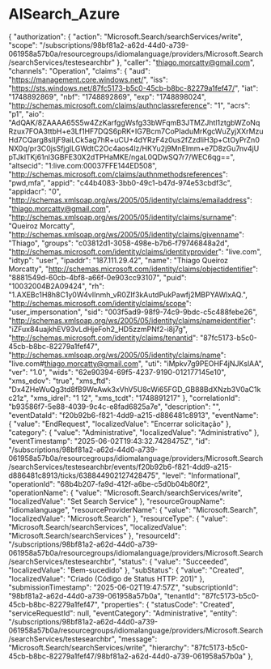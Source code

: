 # AISearch_Azure

{
    "authorization": {
        "action": "Microsoft.Search/searchServices/write",
        "scope": "/subscriptions/98bf81a2-a62d-44d0-a739-061958a57b0a/resourcegroups/idiomalanguage/providers/Microsoft.Search/searchServices/testesearchbr"
    },
    "caller": "thiago.morcatty@gmail.com",
    "channels": "Operation",
    "claims": {
        "aud": "https://management.core.windows.net/",
        "iss": "https://sts.windows.net/87fc5173-b5c0-45cb-b8bc-82279a1fef47/",
        "iat": "1748892869",
        "nbf": "1748892869",
        "exp": "1748898024",
        "http://schemas.microsoft.com/claims/authnclassreference": "1",
        "acrs": "p1",
        "aio": "AdQAK/8ZAAAA65S5w4ZzKarfggWsfg33bWFqmB3JTMZJhtl1ztgbWZoNqRzux7FOA3ttbH+e3Lf1HF7DQS6pRK+IG7Bcm7CoPIaduMrKgcWuZyjXXrMzuHd7CQarg8sIIjF9aiLCk5ag7hR+uCU+4dYRzF4z0us2fZzdIiH3p+CtOyPrZn0NX0q/pr3C0jsSfjgILGWdtC2Oc4aos4lz/HKYu2j9MnElmm+e7D8zGu7nv4jUpTJklTKj61nl3GBFE30X2dTPHaMKE/ngaL0QDwSQ7r7/WEC6qg==",
        "altsecid": "1:live.com:00037FFE144ED508",
        "http://schemas.microsoft.com/claims/authnmethodsreferences": "pwd,mfa",
        "appid": "c44b4083-3bb0-49c1-b47d-974e53cbdf3c",
        "appidacr": "0",
        "http://schemas.xmlsoap.org/ws/2005/05/identity/claims/emailaddress": "thiago.morcatty@gmail.com",
        "http://schemas.xmlsoap.org/ws/2005/05/identity/claims/surname": "Queiroz Morcatty",
        "http://schemas.xmlsoap.org/ws/2005/05/identity/claims/givenname": "Thiago",
        "groups": "c03812d1-3058-498e-b7b6-f79746848a2d",
        "http://schemas.microsoft.com/identity/claims/identityprovider": "live.com",
        "idtyp": "user",
        "ipaddr": "187.111.29.42",
        "name": "Thiago Queiroz Morcatty",
        "http://schemas.microsoft.com/identity/claims/objectidentifier": "8881549d-60cb-4bf8-a66f-0e903cc93107",
        "puid": "10032004B2A09424",
        "rh": "1.AXEBc1H8h8C1y0W4vIInmh_vR0ZIf3kAutdPukPawfj2MBPYAWlxAQ.",
        "http://schemas.microsoft.com/identity/claims/scope": "user_impersonation",
        "sid": "003f5ad9-98f9-74c9-9bdc-c5c488febe26",
        "http://schemas.xmlsoap.org/ws/2005/05/identity/claims/nameidentifier": "iZFux84uajkhEV93vLdHjeFoh2_HD5zzmPNf2-i8j7g",
        "http://schemas.microsoft.com/identity/claims/tenantid": "87fc5173-b5c0-45cb-b8bc-82279a1fef47",
        "http://schemas.xmlsoap.org/ws/2005/05/identity/claims/name": "live.com#thiago.morcatty@gmail.com",
        "uti": "iMpkv7g9PEOHF4jNJKslAA",
        "ver": "1.0",
        "wids": "62e90394-69f5-4237-9190-012177145e10",
        "xms_edov": "true",
        "xms_ftd": "Dx4ZHeWuQg3td8fB9WeAwk3xVhV5U8cWi65FGD_GB88BdXNzb3V0aC1kc21z",
        "xms_idrel": "1 12",
        "xms_tcdt": "1748891217"
    },
    "correlationId": "b93586f7-5e88-4039-9c4c-e8fad6825a7e",
    "description": "",
    "eventDataId": "f20b92b6-f821-4dd9-a215-d886481c8913",
    "eventName": {
        "value": "EndRequest",
        "localizedValue": "Encerrar solicitação"
    },
    "category": {
        "value": "Administrative",
        "localizedValue": "Administrativo"
    },
    "eventTimestamp": "2025-06-02T19:43:32.7428475Z",
    "id": "/subscriptions/98bf81a2-a62d-44d0-a739-061958a57b0a/resourcegroups/idiomalanguage/providers/Microsoft.Search/searchServices/testesearchbr/events/f20b92b6-f821-4dd9-a215-d886481c8913/ticks/638844902127428475",
    "level": "Informational",
    "operationId": "68b4b207-fa9d-412f-a6be-c5d0b04b80f2",
    "operationName": {
        "value": "Microsoft.Search/searchServices/write",
        "localizedValue": "Set Search Service"
    },
    "resourceGroupName": "idiomalanguage",
    "resourceProviderName": {
        "value": "Microsoft.Search",
        "localizedValue": "Microsoft.Search"
    },
    "resourceType": {
        "value": "Microsoft.Search/searchServices",
        "localizedValue": "Microsoft.Search/searchServices"
    },
    "resourceId": "/subscriptions/98bf81a2-a62d-44d0-a739-061958a57b0a/resourcegroups/idiomalanguage/providers/Microsoft.Search/searchServices/testesearchbr",
    "status": {
        "value": "Succeeded",
        "localizedValue": "Bem-sucedido"
    },
    "subStatus": {
        "value": "Created",
        "localizedValue": "Criado (Código de Status HTTP: 201)"
    },
    "submissionTimestamp": "2025-06-02T19:47:57Z",
    "subscriptionId": "98bf81a2-a62d-44d0-a739-061958a57b0a",
    "tenantId": "87fc5173-b5c0-45cb-b8bc-82279a1fef47",
    "properties": {
        "statusCode": "Created",
        "serviceRequestId": null,
        "eventCategory": "Administrative",
        "entity": "/subscriptions/98bf81a2-a62d-44d0-a739-061958a57b0a/resourcegroups/idiomalanguage/providers/Microsoft.Search/searchServices/testesearchbr",
        "message": "Microsoft.Search/searchServices/write",
        "hierarchy": "87fc5173-b5c0-45cb-b8bc-82279a1fef47/98bf81a2-a62d-44d0-a739-061958a57b0a"
    },
